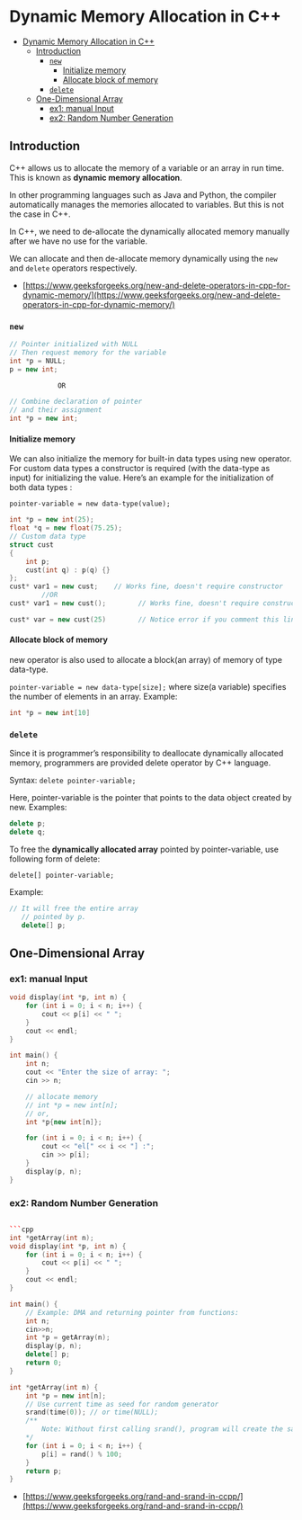 # Dynamic Memory Allocation in C++

- [Dynamic Memory Allocation in C++](#dynamic-memory-allocation-in-c)
	- [Introduction](#introduction)
		- [`new`](#new)
			- [Initialize memory](#initialize-memory)
			- [Allocate block of memory](#allocate-block-of-memory)
		- [`delete`](#delete)
	- [One-Dimensional Array](#one-dimensional-array)
		- [ex1: manual Input](#ex1-manual-input)
		- [ex2: Random Number Generation](#ex2-random-number-generation)

## Introduction

C++ allows us to allocate the memory of a variable or an array in run time. This is known as **dynamic memory allocation**.

In other programming languages such as Java and Python, the compiler automatically manages the memories allocated to variables. But this is not the case in C++.

In C++, we need to de-allocate the dynamically allocated memory manually after we have no use for the variable.

We can allocate and then de-allocate memory dynamically using the `new` and `delete` operators respectively.

- [https://www.geeksforgeeks.org/new-and-delete-operators-in-cpp-for-dynamic-memory/](https://www.geeksforgeeks.org/new-and-delete-operators-in-cpp-for-dynamic-memory/)

### `new`

```cpp
// Pointer initialized with NULL
// Then request memory for the variable
int *p = NULL;
p = new int;

            OR

// Combine declaration of pointer
// and their assignment
int *p = new int;
```

#### Initialize memory

We can also initialize the memory for built-in data types using new operator. For custom data types a constructor is required (with the data-type as input) for initializing the value. Here’s an example for the initialization of both data types :

`pointer-variable = new data-type(value);`

```cpp
int *p = new int(25);
float *q = new float(75.25);
// Custom data type
struct cust
{
    int p;
    cust(int q) : p(q) {}
};
cust* var1 = new cust;    // Works fine, doesn't require constructor
        //OR
cust* var1 = new cust();        // Works fine, doesn't require constructor

cust* var = new cust(25)        // Notice error if you comment this line
```

#### Allocate block of memory

new operator is also used to allocate a block(an array) of memory of type data-type.

`pointer-variable = new data-type[size];`
where size(a variable) specifies the number of elements in an array. Example:

```cpp
int *p = new int[10]
```

### `delete`

Since it is programmer’s responsibility to deallocate dynamically allocated memory, programmers are provided delete operator by C++ language.

Syntax: `delete pointer-variable;`

Here, pointer-variable is the pointer that points to the data object created by new.
Examples:

```cpp
delete p;
delete q;
```

To free the **dynamically allocated array** pointed by pointer-variable, use following form of delete:

`delete[] pointer-variable;`

Example:

```cpp
// It will free the entire array
   // pointed by p.
   delete[] p;
```

## One-Dimensional Array

### ex1: manual Input

```cpp
void display(int *p, int n) {
    for (int i = 0; i < n; i++) {
        cout << p[i] << " ";
    }
    cout << endl;
}

int main() {
    int n;
    cout << "Enter the size of array: ";
    cin >> n;

    // allocate memory
    // int *p = new int[n];
    // or,
    int *p{new int[n]};

    for (int i = 0; i < n; i++) {
        cout << "el[" << i << "] :";
        cin >> p[i];
    }
    display(p, n);
}
```

### ex2: Random Number Generation

```cpp

```cpp
int *getArray(int n);
void display(int *p, int n) {
    for (int i = 0; i < n; i++) {
        cout << p[i] << " ";
    }
    cout << endl;
}

int main() {
    // Example: DMA and returning pointer from functions:
	int n;
	cin>>n;
    int *p = getArray(n);
    display(p, n);
    delete[] p;
    return 0;
}

int *getArray(int n) {
    int *p = new int[n];
    // Use current time as seed for random generator
    srand(time(0)); // or time(NULL);
    /**
        Note: Without first calling srand(), program will create the same sequence of numbers each time it runs.
    */
    for (int i = 0; i < n; i++) {
        p[i] = rand() % 100;
    }
    return p;
}
```

- [https://www.geeksforgeeks.org/rand-and-srand-in-ccpp/](https://www.geeksforgeeks.org/rand-and-srand-in-ccpp/)

